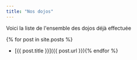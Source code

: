 ```yaml
---
title: "Nos dojos"
---
```


Voici la liste de l'ensemble des dojos déjà effectuée

{% for post in site.posts %}
* [{{ post.title }}]({{ post.url }}){% endfor %}
